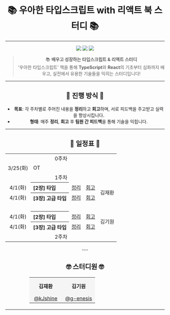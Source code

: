 <div align="center">

# 📚 **우아한 타입스크립트 with 리액트** 북 스터디 📚

---

<div align="center">
  <img src="https://img.shields.io/badge/START-2025--03--25-blue?style=for-the-badge&logo=calendar&logoColor=white" />
  <img src="https://img.shields.io/badge/TYPESCRIPT-3178C6?style=for-the-badge&logo=Typescript&logoColor=white" />
  <img src="https://img.shields.io/badge/REACT-61DAFB?style=for-the-badge&logo=React&logoColor=black" />
</div>

> 📚 **배우고 성장하는 타입스크립트 & 리액트 스터디**  
> '우아한 타입스크립트' 책을 통해 **TypeScript**와 **React**의 기초부터 심화까지 배우고, 실전에서 유용한 기술들을 익히는 스터디입니다!

---

## 📣 **진행 방식** 📣

- **목표**: 각 주차별로 주어진 내용을 **정리**하고 **회고**하며, 서로 피드백을 주고받고 실력을 향상시킵니다.
- **형태**: 매주 **정리**, **회고** 후 **팀원 간 피드백**을 통해 기술을 익힙니다.

---

## 📅 **일정표** 📅
<!-- 
| **주차**  | **날짜** | **내용**   | **정리**  | **회고**  | **스터디원**   |
| --------- | -------- | ---------- | --------- | --------- | -------------- |
| **0주차** | 3/25(화) | OT         | -         | -         | -              |
| **1주차** | M/D(-)   | [2장] 타입 | [정리](#) | [회고](#) | 김재환, 김기원 | -->

<table>
<tbody>
<tr>
<td align="center" colspan="5">0주차</td>
</tr>
<tr>
<td align="center">3/25(화)</td>
<td colspan="4">OT</td>
</tr>
<tr>
<td align="center" colspan="5">1주차</td>
</tr>

<tr>
<td align="center">4/1(화)</td>
<th align="left">[2장] 타입</th>
<td><a href="">정리</a></td>
<td><a href="">회고</a></td>
<td rowSpan="2" align="center">김재환</td>
</tr>

<tr>
<td align="center">4/1(화)</td>
<th align="left">[3장] 고급 타입</th>
<td><a href="">정리</a></td>
<td><a href="">회고</a></td>
<!-- <td>김재환</td> -->
</tr>
<tr>
<td align="center" colspan="5">&nbsp;</td>
</tr>
<tr>
<td align="center">4/1(화)</td>
<th align="left">[2장] 타입</th>
<td><a href="">정리</a></td>
<td><a href="">회고</a></td>
<td rowSpan="2" align="center">김기원</td>
</tr>

<tr>
<td align="center">4/1(화)</td>
<th align="left">[3장] 고급 타입</th>
<td><a href="">정리</a></td>
<td><a href="">회고</a></td>
<!-- <td>김기원</td> -->
</tr>

<tr>
<td align="center" colspan="5">2주차</td>
</tr>

<!--  -->

<!-- <tr>
<td align="center">4/1(화)</td>
<th align="left">[2장] 타입</th>
<td><a href="">정리</a></td>
<td><a href="">회고</a></td>
<td>김재환</td>
</tr>

<tr>
<td align="center">4/1(화)</td>
<th align="left">[3장] 고급 타입</th>
<td><a href="">정리</a></td>
<td><a href="">회고</a></td>
<td>김재환</td>
</tr>

<tr>
<td align="center">4/1(화)</td>
<th align="left">[2장] 타입</th>
<td><a href="">정리</a></td>
<td><a href="">회고</a></td>
<td>김기원</td>
</tr>

<tr>
<td align="center">4/1(화)</td>
<th align="left">[3장] 고급 타입</th>
<td><a href="">정리</a></td>
<td><a href="">회고</a></td>
<td>김기원</td>
</tr> -->

</tbody>
</table>
---

## 🤓 **스터디원** 🤓

<div align="center">
  <table style="border-spacing: 0px 10px; text-align: center; font-size: 16px; width: 70%; margin: 20px auto;">
    <tr style="background-color: #f5f5f5; border-radius: 8px;">
      <td style="padding: 15px 30px; font-weight: bold;">김재환</td>
      <td style="padding: 15px 30px; font-weight: bold;">김기원</td>
    </tr>
    <tr style="background-color: #f5f5f5; border-radius: 8px;">
      <td><a href="https://github.com/kJshine">@kJshine</a></td>
      <td><a href="https://github.com/g-enesis">@g-enesis</a></td>
    </tr>
  </table>
</div>

---

</div>
